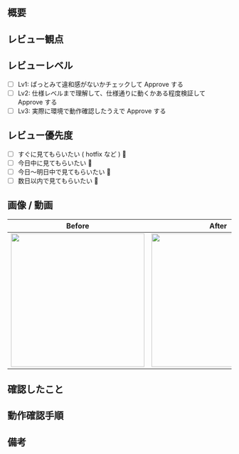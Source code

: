 ## 概要

<!--
チケットがある場合は、チケットのリンクを記載してください。
ただし、チケットがない場合は、背景・実装内容・仕様などを簡潔に記載してください。

例:
- close: #ISSUE_NUMBER
- xxx という課題があったため、xxx という機能を実装しました。仕様は xxx をご覧ください。
-->

## レビュー観点

<!--
レビュアに確認してほしい事柄を記載してください。
特に、本 PR にてレビュー対象外の内容があれば合わせて記載してください。

例:
- デザインだけ組み込んだので、仕様についてはレビュー対象外として欲しい
- このコミット xxxxxxx ( commit hash ) を主にレビューして欲しい
-->

## レビューレベル

- [ ] Lv1: ぱっとみて違和感がないかチェックして Approve する
- [ ] Lv2: 仕様レベルまで理解して、仕様通りに動くかある程度検証して Approve する
- [ ] Lv3: 実際に環境で動作確認したうえで Approve する

## レビュー優先度

- [ ] すぐに見てもらいたい ( hotfix など ) 🚀
- [ ] 今日中に見てもらいたい 🚗
- [ ] 今日〜明日中で見てもらいたい 🚶
- [ ] 数日以内で見てもらいたい 🐢

## 画像 / 動画

<!--
見た目に関する変更がある場合、内容を記載したり画像・動画を添付したりしてください。
特に、動作やアニメーションなどもレビューして欲しい場合は、動作確認手順を書いたり、の添付をお願い致します。

例:
- 見た目に関する変更がないため省略します。
- 決定ボタンをタップ時に、表示変化があります。動画添付します。
-->

|           Before           |           After            |           Design           |
| :------------------------: | :------------------------: | :------------------------: |
| <img src="" width="300" /> | <img src="" width="300" /> | <img src="" width="300" /> |

## 確認したこと

<!--
PR作成にあたって確認した事柄を記載してください。

例:
- [x] ローディングが表示されること
- [ ] エラーが表示されること
-->

## 動作確認手順

<!--
動作確認する際の手順や必要な情報を記載してください。

例:
1. xxx という ID でログインする。（パスワードは https://xxx~ を参照 ）
2. xxx という画面を開いて、xxx というボタンをクリックする。
-->

## 備考

<!--
参考文献などがあれば記載してください。
また、マージするタイミングが特殊という注意事項などあればあわせて記載してください。
-->
